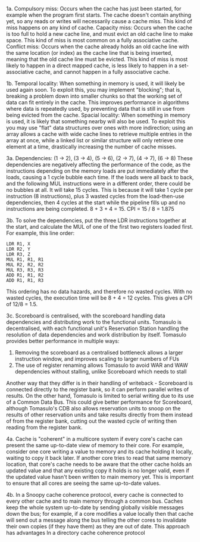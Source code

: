 1a. Compulsory miss: Occurs when the cache has just been started, for example when the program first starts. The cache doesn't contain anything yet, so any reads or writes will necessarily cause a cache miss. This kind of miss happens on any kind of cache.
Capacity miss: Occurs when the cache is too full to hold a new cache line, and must evict an old cache line to make space. This kind of miss is most common on a fully associative cache. 
Conflict miss: Occurs when the cache already holds an old cache line with the same location (or index) as the cache line that is being inserted, meaning that the old cache line must be evicted. This kind of miss is most likely to happen in a direct mapped cache, is less likely to happen in a set-associative cache, and cannot happen in a fully associative cache.

1b. Temporal locality: When something in memory is used, it will likely be used again soon. To exploit this, you may implement "blocking"; that is, breaking a problem down into smaller chunks so that the working set of data can fit entirely in the cache. This improves performance in algorithms where data is repeatedly used, by preventing data that is still in use from being evicted from the cache.
Spacial locality: When something in memory is used, it is likely that something nearby will also be used. To exploit this you may use "flat" data structures over ones with more indirection; using an array allows a cache with wide cache lines to retrieve multiple entries in the array at once, while a linked list or similar structure will only retrieve one element at a time, drastically increasing the number of cache misses.

3a. Dependencies: (1 -> 2), (3 -> 4), (5 -> 6), (2 -> 7), (4 -> 7), (6 -> 8)
These dependencies are negatively affecting the performance of the code, as the instructions depending on the memory loads are put immediately after the loads, causing a 1 cycle bubble each time. If the loads were all back to back, and the following MUL instructions were in a different order, there could be no bubbles at all.
It will take 15 cycles. This is because it will take 1 cycle per instruction (8 instructions), plus 3 wasted cycles from the load-then-use dependencies, then 4 cycles at the start while the pipeline fills up and no instructions are being completed. 8 + 3 + 4 = 15.
CPI = 15 / 8 = 1.875

3b. To solve the dependencies, put the three LDR instructions together at the start, and calculate the MUL of one of the first two registers loaded first. For example, this line order:
```
LDR R1, X
LDR R2, Y
LDR R3, Z
MUL R1, R1, R1 
MUL R2, R2, R2 
MUL R3, R3, R3 
ADD R1, R1, R2 
ADD R1, R1, R3
```
This ordering has no data hazards, and therefore no wasted cycles.
With no wasted cycles, the execution time will be 8 + 4 = 12 cycles. This gives a CPI of 12/8 = 1.5.

3c. Scoreboard is centralised, with the scoreboard handling data dependencies and distributing work to the functional units. Tomasulo is decentralised, with each functional unit's Reservation Station handling the resolution of data dependencies and work distribution by itself. Tomasulo provides better performance in multiple ways:
1. Removing the scoreboard as a centralised bottleneck allows a larger instruction window, and improves scaling to larger numbers of FUs
2. The use of register renaming allows Tomasulo to avoid WAR and WAW dependencies without stalling, unlike Scoreboard which needs to stall

Another way that they differ is in their handling of writeback - Scoreboard is connected directly to the register bank, so it can perform parallel writes of results. On the other hand, Tomasulo is limited to serial writing due to its use of a Common Data Bus. This could give better performance for Scoreboard, although Tomasulo's CDB also allows reservation units to snoop on the results of other reservation units and take results directly from them instead of from the register bank, cutting out the wasted cycle of writing then reading from the register bank.

4a. Cache is "coherent" in a multicore system if every core's cache can present the same up-to-date view of memory to their core. For example, consider one core writing a value to memory and its cache holding it locally, waiting to copy it back later. If another core tries to read that same memory location, that core's cache needs to be aware that the other cache holds an updated value and that any existing copy it holds is no longer valid, even if the updated value hasn't been written to main memory yet. This is important to ensure that all cores are seeing the same up-to-date values. 

4b. In a Snoopy cache coherence protocol, every cache is connected to every other cache and to main memory through a common bus. Caches keep the whole system up-to-date by sending globally visible messages down the bus; for example, if a core modifies a value locally then that cache will send out a message along the bus telling the other cores to invalidate their own copies (if they have them) as they are out of date. This approach has advantages 
In a directory cache coherence protocol